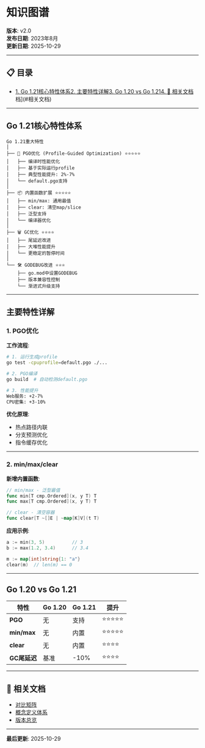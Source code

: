﻿# 知识图谱

**版本**: v2.0  
**发布日期**: 2023年8月  
**更新日期**: 2025-10-29

---

## 📋 目录

- [1. Go 1.21核心特性体系](#1.-go-1.21核心特性体系)[2. 主要特性详解](#2.-主要特性详解)[3. Go 1.20 vs Go 1.21](#3.-go-1.20-vs-go-1.21)[4. 🔗 相关文档](#4.-相关文档)档](#相关文档)

---

## Go 1.21核心特性体系

```text
Go 1.21重大特性
│
├── 🚀 PGO优化 (Profile-Guided Optimization) ⭐⭐⭐⭐⭐
│   ├── 编译时性能优化
│   ├── 基于实际运行profile
│   ├── 典型性能提升: 2%-7%
│   └── default.pgo支持
│
├── 📦 内置函数扩展 ⭐⭐⭐⭐⭐
│   ├── min/max: 通用最值
│   ├── clear: 清空map/slice
│   ├── 泛型支持
│   └── 编译器优化
│
├── 🗑️ GC优化 ⭐⭐⭐⭐
│   ├── 尾延迟改进
│   ├── 大堆性能提升
│   └── 更稳定的暂停时间
│
└── 🛠️ GODEBUG改进 ⭐⭐⭐
    ├── go.mod中设置GODEBUG
    ├── 版本兼容性控制
    └── 渐进式升级支持
```

---

## 主要特性详解

### 1. PGO优化

**工作流程**:

```bash
# 1. 运行生成profile
go test -cpuprofile=default.pgo ./...

# 2. PGO编译
go build  # 自动检测default.pgo

# 3. 性能提升
Web服务: +2-7%
CPU密集: +3-10%
```

**优化原理**:

- 热点路径内联
- 分支预测优化
- 指令缓存优化

---

### 2. min/max/clear

**新增内置函数**:

```go
// min/max - 泛型最值
func min[T cmp.Ordered](x, y T) T
func max[T cmp.Ordered](x, y T) T

// clear - 清空容器
func clear[T ~[]E | ~map[K]V](t T)
```

**应用示例**:

```go
a := min(3, 5)          // 3
b := max(1.2, 3.4)      // 3.4

m := map[int]string{1: "a"}
clear(m)  // len(m) == 0
```

---

## Go 1.20 vs Go 1.21

| 特性 | Go 1.20 | Go 1.21 | 提升 |
|------|---------|---------|------|
| **PGO** | 无 | 支持 | ⭐⭐⭐⭐⭐ |
| **min/max** | 无 | 内置 | ⭐⭐⭐⭐⭐ |
| **clear** | 无 | 内置 | ⭐⭐⭐⭐ |
| **GC尾延迟** | 基准 | -10% | ⭐⭐⭐⭐ |

---

## 🔗 相关文档

- [对比矩阵](./00-对比矩阵.md)
- [概念定义体系](./00-概念定义体系.md)
- [版本总览](../00-知识图谱.md)

---

**最后更新**: 2025-10-29
